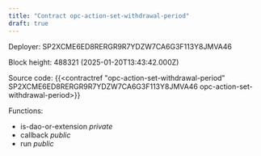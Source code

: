 ```yaml
---
title: "Contract opc-action-set-withdrawal-period"
draft: true
---
```

Deployer: SP2XCME6ED8RERGR9R7YDZW7CA6G3F113Y8JMVA46


 



Block height: 488321 (2025-01-20T13:43:42.000Z)

Source code: {{<contractref "opc-action-set-withdrawal-period" SP2XCME6ED8RERGR9R7YDZW7CA6G3F113Y8JMVA46 opc-action-set-withdrawal-period>}}

Functions:

* is-dao-or-extension _private_
* callback _public_
* run _public_
